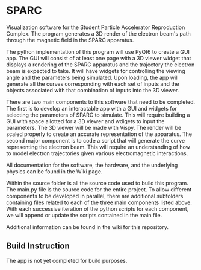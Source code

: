 # SPARC
Visualization software for the Student Particle Accelerator Reproduction Complex. The program generates a 3D render of the electron beam's path through the magnetic field in the SPARC apparatus.

The python implementation of this program will use PyQt6 to create a GUI app. The GUI will consist of at least one page with a 3D viewer widget that displays a rendering of the SPARC apparatus and the trajectory the electron beam is expected to take. It will have widgets for controlling the viewing angle and the parameters being simulated. Upon loading, the app will generate all the curves corresponding with each set of inputs and the objects associated with that combination of inputs into the 3D viewer. 

There are two main components to this software that need to be completed. The first is to develop an interactable app with a GUI and widgets for selecting the parameters of SPARC to simulate. This will require building a GUI with space allotted for a 3D viewer and wdigets to input the parameters. The 3D viewer will be made with Vispy. The render will be scaled properly to create an accurate representation of the apparatus. The second major component is to code a script that will generate the curve representing the electron beam. This will require an understanding of how to model electron trajectories given various electromagnetic interactions. 

All documentation for the software, the hardware, and the underlying physics can be found in the Wiki page.

Within the source folder is all the source code used to build this program. The main.py file is the source code for the entire project. To allow different components to be developed in parallel, there are additional subfolders containing files related to each of the three main components listed above. With each successive iteration of the python scripts for each component, we will append or update the scripts contained in the main file. 

Additional information can be found in the wiki for this repository.

Build Instruction
-----------------
The app is not yet completed for build purposes.

